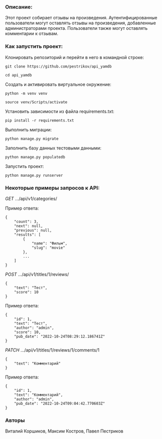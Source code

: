### Описание:

Этот проект собирает отзывы на произведения. Аутентифицированные пользователи могут оставлять отзывы на произведения, добавленные администраторами проекта. Пользователи также могут оставлять комментарии к отзывам.

### Как запустить проект:

Клонировать репозиторий и перейти в него в командной строке:

```
git clone https://github.com/pestrikov/api_yamdb
```

```
cd api_yamdb
```

Cоздать и активировать виртуальное окружение:

```
python -m venv venv
```

```
source venv/Scripts/activate
```

Установить зависимости из файла requirements.txt:

```
pip install -r requirements.txt
```

Выполнить миграции:

```
python manage.py migrate
```

Заполнить базу данных тестовыми данными:

```
python manage.py populatedb
```

Запустить проект:

```
python manage.py runserver
```

### Некоторые примеры запросов к API:

_GET_ .../api/v1/categories/

Пример ответа:

```
{
    "count": 3,
    "next": null,
    "previous": null,
    "results": [
        {
            "name": "Фильм",
            "slug": "movie"
        },
        ...
    ]
}
```

_POST_ .../api/v1/titles/1/reviews/

```
{
    "text": "Тест",
    "score": 10
}
```

Пример ответа:

```
{
    "id": 1,
    "text": "Тест",
    "author": "admin",
    "score": 10,
    "pub_date": "2022-10-24T08:29:12.186741Z"
}
```

_PATCH_ .../api/v1/titles/1/reviews/1/comments/1

```
{
    "text": "Комментарий"
}
```

Пример ответа:

```
{
    "id": 1,
    "text": "Комментарий",
    "author": "admin",
    "pub_date": "2022-10-24T09:04:42.770603Z"
}
```

### Авторы
Виталий Коршиков, Максим Костров, Павел Пестриков
